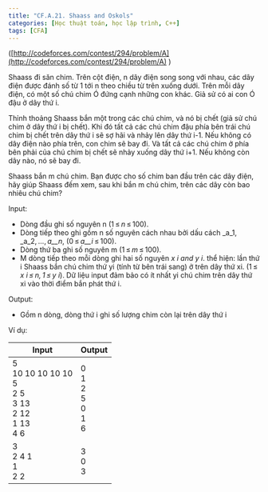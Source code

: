 ```yaml
---
title: "CF.A.21. Shaass and Oskols"
categories: [Học thuật toán, học lập trình, C++]
tags: [CFA]
---
```



([http://codeforces.com/contest/294/problem/A](http://codeforces.com/contest/294/problem/A) )

Shaass đi săn chim. Trên cột điện, n dây điện song song với nhau, các dây điện được đánh số từ 1 tới n theo chiều từ trên xuống dưới. Trên mỗi dây điện, có một số chú chim Ó đứng cạnh những con khác. Giả sử có ai con Ó đậu ở dây thứ i.

Thỉnh thoảng Shaass bắn một trong các chú chim, và nó bị chết (giả sử chú chim ở dây thứ i bị chết). Khi đó tất cả các chú chim đậu phía bên trái chú chim bị chết trên dây thứ i sẽ sợ hãi và nhảy lên dây thứ i-1. Nếu không có dây điện nào phía trên, con chim sẽ bay đi. Và tất cả các chú chim ở phía bên phải của chú chim bị chết sẽ nhảy xuống dây thứ i+1. Nếu không còn dây nào, nó sẽ bay đi.

Shaass bắn m chú chim. Bạn được cho số chim ban đầu trên các dây điện, hãy giúp Shaass đếm xem, sau khi bắn m chú chim, trên các dây còn bao nhiêu chú chim?

Input:

- Dòng đầu ghi số nguyên n (1 ≤ _n_ ≤ 100).
- Dòng tiếp theo ghi gồm n số nguyên cách nhau bởi dấu cách _a_1, _a_2, ..., _a__n_, (0 ≤ _a__i_ ≤ 100).
- Dòng thứ ba ghi số nguyên m (1 ≤ _m_ ≤ 100).
- M dòng tiếp theo mỗi dòng ghi hai số nguyên  _x __i_ and _y__ i_. thể hiện: lần thứ i Shaass bắn chú chim thứ yi (tính từ bên trái sang) ở trên dây thứ xi. (1 ≤ _x __i_ ≤ _n_, 1 ≤ _y__ i_). Dữ liệu input đảm bảo có ít nhất yi chú chim trên dây thứ xi vào thời điểm bắn phát thứ i.

Output:

- Gồm n dòng, dòng thứ i ghi số lượng chim còn lại trên dây thứ i

Ví dụ:

| **Input** | **Output** |
| --- | --- |
| 5<br>10 10 10 10 10<br>5<br>2 5<br>3 13<br>2 12<br>1 13<br>4 6 | 0<br>1<br>2<br>5<br>0<br>1<br>6 |
| 3<br>2 4 1<br>1<br>2 2 | 3<br>0<br>3 |